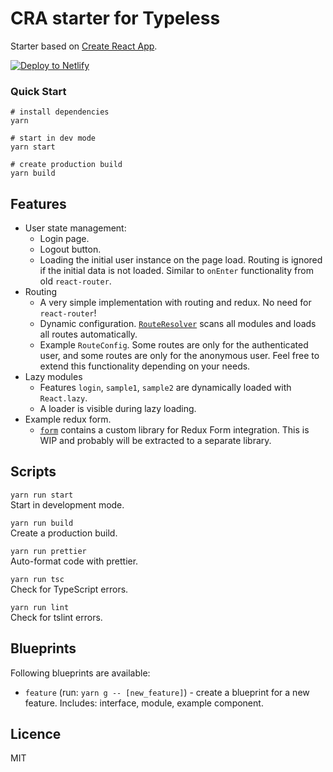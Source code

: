# CRA starter for Typeless


Starter based on [Create React App](https://github.com/facebook/create-react-app).  

<!-- Markdown snippet -->
[![Deploy to Netlify](https://www.netlify.com/img/deploy/button.svg)](https://app.netlify.com/start/deploy?repository=https://github.com/typeless-js/create-react-app-starter)

### Quick Start

```
# install dependencies
yarn

# start in dev mode
yarn start

# create production build
yarn build
```

## Features
- User state management:
  - Login page.
  - Logout button.
  - Loading the initial user instance on the page load. Routing is ignored if the initial data is not loaded. Similar to `onEnter` functionality from old `react-router`.
- Routing
  - A very simple implementation with routing and redux. No need for `react-router`!
  - Dynamic configuration. [`RouteResolver`](/src/components/RouteResolver.tsx) scans all modules and loads all routes automatically.
  - Example `RouteConfig`. Some routes are only for the authenticated user, and some routes are only for the anonymous user. Feel free to extend this functionality depending on your needs.
- Lazy modules
  - Features `login`, `sample1`, `sample2` are dynamically loaded with `React.lazy`.
  - A loader is visible during lazy loading.
- Example redux form.
  - [`form`](/src/form/createForm.ts) contains a custom library for Redux Form integration. This is WIP and probably will be extracted to a separate library.



## Scripts
`yarn run start`  
Start in development mode.

`yarn run build`  
Create a production build.

`yarn run prettier`  
Auto-format code with prettier.

`yarn run tsc`  
Check for TypeScript errors.

`yarn run lint`  
Check for tslint errors.


## Blueprints

Following blueprints are available:
- `feature` (run: `yarn g -- [new_feature]`) - create a blueprint for a new feature. Includes: interface, module, example component.


## Licence
MIT


